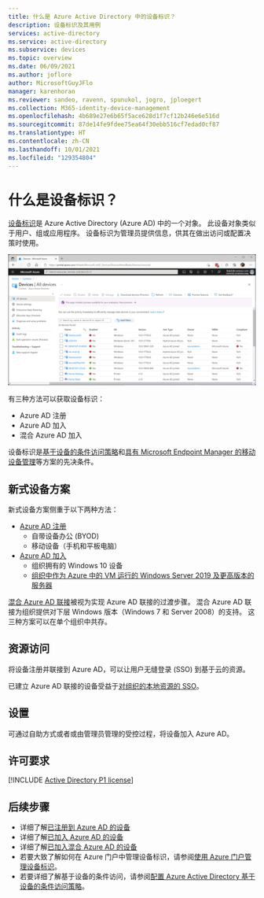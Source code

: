 ```yaml
---
title: 什么是 Azure Active Directory 中的设备标识？
description: 设备标识及其用例
services: active-directory
ms.service: active-directory
ms.subservice: devices
ms.topic: overview
ms.date: 06/09/2021
ms.author: joflore
author: MicrosoftGuyJFlo
manager: karenhoran
ms.reviewer: sandeo, ravenn, spunukol, jogro, jploegert
ms.collection: M365-identity-device-management
ms.openlocfilehash: 4b689e27e6b65f5ace628d1f7cf12b246e6e516d
ms.sourcegitcommit: 87de14fe9fdee75ea64f30ebb516cf7edad0cf87
ms.translationtype: HT
ms.contentlocale: zh-CN
ms.lasthandoff: 10/01/2021
ms.locfileid: "129354804"
---
```

# <a name="what-is-a-device-identity"></a>什么是设备标识？

[设备标识](/graph/api/resources/device?view=graph-rest-1.0&preserve-view=true)是 Azure Active Directory (Azure AD) 中的一个对象。 此设备对象类似于用户、组或应用程序。 设备标识为管理员提供信息，供其在做出访问或配置决策时使用。

![“Azure AD 设备”边栏选项卡中显示的设备](./media/overview/azure-active-directory-devices-all-devices.png)

有三种方法可以获取设备标识：

- Azure AD 注册
- Azure AD 加入
- 混合 Azure AD 加入

设备标识是[基于设备的条件访问策略](../conditional-access/require-managed-devices.md)和[具有 Microsoft Endpoint Manager 的移动设备管理](/mem/endpoint-manager-overview)等方案的先决条件。

## <a name="modern-device-scenario"></a>新式设备方案

新式设备方案侧重于以下两种方法： 

- [Azure AD 注册](concept-azure-ad-register.md) 
   - 自带设备办公 (BYOD)
   - 移动设备（手机和平板电脑）
- [Azure AD 加入](concept-azure-ad-join.md)
   - 组织拥有的 Windows 10 设备
   - [组织中作为 Azure 中的 VM 运行的 Windows Server 2019 及更高版本的服务器](howto-vm-sign-in-azure-ad-windows.md)

[混合 Azure AD 联接](concept-azure-ad-join-hybrid.md)被视为实现 Azure AD 联接的过渡步骤。 混合 Azure AD 联接为组织提供对下层 Windows 版本（Windows 7 和 Server 2008）的支持。 这三种方案可以在单个组织中共存。

## <a name="resource-access"></a>资源访问

将设备注册并联接到 Azure AD，可以让用户无缝登录 (SSO) 到基于云的资源。

已建立 Azure AD 联接的设备受益于[对组织的本地资源的 SSO](azuread-join-sso.md)。

## <a name="provisioning"></a>设置

可通过自助方式或者或由管理员管理的受控过程，将设备加入 Azure AD。

## <a name="license-requirements"></a>许可要求

[!INCLUDE [Active Directory P1 license](../../../includes/active-directory-p1-license.md)]

## <a name="next-steps"></a>后续步骤

- 详细了解[已注册到 Azure AD 的设备](concept-azure-ad-register.md)
- 详细了解[已加入 Azure AD 的设备](concept-azure-ad-join.md)
- 详细了解[已加入混合 Azure AD 的设备](concept-azure-ad-join-hybrid.md)
- 若要大致了解如何在 Azure 门户中管理设备标识，请参阅[使用 Azure 门户管理设备标识](device-management-azure-portal.md)。
- 若要详细了解基于设备的条件访问，请参阅[配置 Azure Active Directory 基于设备的条件访问策略](../conditional-access/require-managed-devices.md)。
